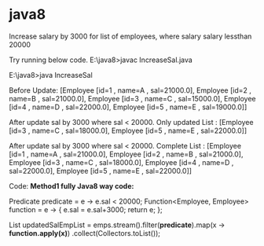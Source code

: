 # java8
Increase salary by 3000 for list of employees, where salary salary lessthan 20000

Try running below code.
E:\java8>javac IncreaseSal.java

E:\java8>java IncreaseSal

Before Update:
  [Employee [id=1 , name=A , sal=21000.0], Employee [id=2 , name=B , sal=21000.0], Employee [id=3 , name=C , sal=15000.0], Employee [id=4 , name=D , sal=22000.0],     Employee [id=5 , name=E , sal=19000.0]]

After update sal by 3000 where sal < 20000. Only updated List :
  [Employee [id=3 , name=C , sal=18000.0], Employee [id=5 , name=E , sal=22000.0]]

After update sal by 3000 where sal < 20000. Complete List :
  [Employee [id=1 , name=A , sal=21000.0], Employee [id=2 , name=B , sal=21000.0], Employee [id=3 , name=C , sal=18000.0], Employee [id=4 , name=D , sal=22000.0], Employee [id=5 , name=E , sal=22000.0]]


Code:
**Method1 fully Java8 way code:**

Predicate<Employee> predicate = e -> e.sal < 20000;
Function<Employee, Employee> function = e -> {
e.sal = e.sal+3000;
return e;
};
  
List<Employee> updatedSalEmpList = emps.stream().filter(**predicate**).map(x -> **function.apply(x)**)
.collect(Collectors.toList());
  
